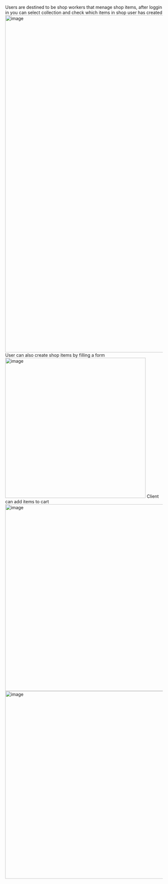 
Users are destined to be shop workers that menage shop items,
after loggin in you can select collection and check which items in shop user has created
<img width="1080" alt="image" src="https://github.com/Afafrr/fullstack-ecommerce-app/assets/118637963/9b5456b4-51af-4170-8792-80c2dec80633">
User can also create shop items by filling a form
<img width="449" alt="image" src="https://github.com/Afafrr/fullstack-ecommerce-app/assets/118637963/d783d582-9f94-41d4-97e3-6bce6edf519c">
Client can add items to cart 
<img width="598" alt="image" src="https://github.com/Afafrr/fullstack-ecommerce-app/assets/118637963/52a5d391-84bb-44ea-a4a9-05c275e97d59">
<img width="601" alt="image" src="https://github.com/Afafrr/fullstack-ecommerce-app/assets/118637963/43490b2a-d06c-4843-8791-c6a78e9ce129">

